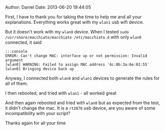 Author: Daniel
Date: 2013-06-20 19:44:05

First, I have to thank you for taking the time to help me and all your explanations. Everything works great with my `wlan1` usb wifi device.

But it doesn't work with my `wlan0` device.
When I tested `sudo /usr/share/macchiato/macchiato /etc/macchiato.d` with only `wlan0` connected, it said

	:::console
	ERROR: Can't change MAC: interface up or not permission: Invalid argument
	[wlan0] WARNING: Failed to assign MAC address '4c:0b:3a:6e:02:55'
	[wlan0] Bringing device back up

Anyway, I connected both `wlan0` and `wlan1` devices to generate the rules for all of them.

I then rebooted, and tried with `wlan1` - all worked great

And then again rebooted and tried with `wlan0` but as expected from the test, it didn't change the mac.
It is a `rt2870` usb device, are you aware of some incompatibility with your script?

Thanks again for all your time

